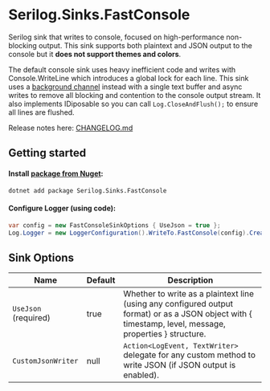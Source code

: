 # Serilog.Sinks.FastConsole

Serilog sink that writes to console, focused on high-performance non-blocking output. This sink supports both plaintext and JSON output to the console but it **does not support themes and colors**. 

The default console sink uses heavy inefficient code and writes with Console.WriteLine which introduces a global lock for each line. This sink uses a [background channel](https://ndportmann.com/system-threading-channels/) instead with a single text buffer and async writes to remove all blocking and contention to the console output stream. It also implements IDiposable so you can call `Log.CloseAndFlush();` to ensure all lines are flushed.

Release notes here: [CHANGELOG.md](CHANGELOG.md)

## Getting started

#### Install [package from Nuget](https://www.nuget.org/packages/Serilog.Sinks.FastConsole/):

```
dotnet add package Serilog.Sinks.FastConsole
```

#### Configure Logger (using code):

```csharp
var config = new FastConsoleSinkOptions { UseJson = true };
Log.Logger = new LoggerConfiguration().WriteTo.FastConsole(config).CreateLogger();
```

## Sink Options

Name | Default | Description
---- | ------- | -----------
`UseJson` (required)| true | Whether to write as a plaintext line (using any configured output format) or as a JSON object with { timestamp, level, message, properties } structure.
`CustomJsonWriter` | null | `Action<LogEvent, TextWriter>` delegate for any custom method to write JSON (if JSON output is enabled).
